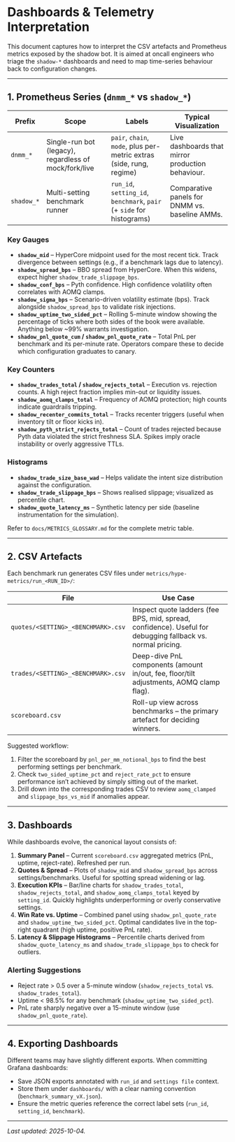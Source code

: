 # Dashboards & Telemetry Interpretation

This document captures how to interpret the CSV artefacts and Prometheus metrics exposed by the shadow bot. It is aimed at oncall engineers who triage the `shadow-*` dashboards and need to map time-series behaviour back to configuration changes.

---

## 1. Prometheus Series (`dnmm_*` vs `shadow_*`)

| Prefix | Scope | Labels | Typical Visualization |
| --- | --- | --- | --- |
| `dnmm_*` | Single-run bot (legacy), regardless of mock/fork/live | `pair`, `chain`, `mode`, plus per-metric extras (side, rung, regime) | Live dashboards that mirror production behaviour. |
| `shadow_*` | Multi-setting benchmark runner | `run_id`, `setting_id`, `benchmark`, `pair` (+ `side` for histograms) | Comparative panels for DNMM vs. baseline AMMs. |

### Key Gauges

- **`shadow_mid`** – HyperCore midpoint used for the most recent tick. Track divergence between settings (e.g., if a benchmark lags due to latency).
- **`shadow_spread_bps`** – BBO spread from HyperCore. When this widens, expect higher `shadow_trade_slippage_bps`.
- **`shadow_conf_bps`** – Pyth confidence. High confidence volatility often correlates with AOMQ clamps.
- **`shadow_sigma_bps`** – Scenario-driven volatility estimate (bps). Track alongside `shadow_spread_bps` to validate risk injections.
- **`shadow_uptime_two_sided_pct`** – Rolling 5-minute window showing the percentage of ticks where both sides of the book were available. Anything below ~99% warrants investigation.
- **`shadow_pnl_quote_cum` / `shadow_pnl_quote_rate`** – Total PnL per benchmark and its per-minute rate. Operators compare these to decide which configuration graduates to canary.

### Key Counters

- **`shadow_trades_total` / `shadow_rejects_total`** – Execution vs. rejection counts. A high reject fraction implies min-out or liquidity issues.
- **`shadow_aomq_clamps_total`** – Frequency of AOMQ protection; high counts indicate guardrails tripping.
- **`shadow_recenter_commits_total`** – Tracks recenter triggers (useful when inventory tilt or floor kicks in).
- **`shadow_pyth_strict_rejects_total`** – Count of trades rejected because Pyth data violated the strict freshness SLA. Spikes imply oracle instability or overly aggressive TTLs.

### Histograms

- **`shadow_trade_size_base_wad`** – Helps validate the intent size distribution against the configuration.
- **`shadow_trade_slippage_bps`** – Shows realised slippage; visualized as percentile chart.
- **`shadow_quote_latency_ms`** – Synthetic latency per side (baseline instrumentation for the simulation).

Refer to `docs/METRICS_GLOSSARY.md` for the complete metric table.

---

## 2. CSV Artefacts

Each benchmark run generates CSV files under `metrics/hype-metrics/run_<RUN_ID>/`:

| File | Use Case |
| --- | --- |
| `quotes/<SETTING>_<BENCHMARK>.csv` | Inspect quote ladders (fee BPS, mid, spread, confidence). Useful for debugging fallback vs. normal pricing. |
| `trades/<SETTING>_<BENCHMARK>.csv` | Deep-dive PnL components (amount in/out, fee, floor/tilt adjustments, AOMQ clamp flag). |
| `scoreboard.csv` | Roll-up view across benchmarks – the primary artefact for deciding winners. |

Suggested workflow:
1. Filter the scoreboard by `pnl_per_mm_notional_bps` to find the best performing settings per benchmark.
2. Check `two_sided_uptime_pct` and `reject_rate_pct` to ensure performance isn’t achieved by simply sitting out of the market.
3. Drill down into the corresponding trades CSV to review `aomq_clamped` and `slippage_bps_vs_mid` if anomalies appear.

---

## 3. Dashboards

While dashboards evolve, the canonical layout consists of:

1. **Summary Panel** – Current `scoreboard.csv` aggregated metrics (PnL, uptime, reject-rate). Refreshed per run.
2. **Quotes & Spread** – Plots of `shadow_mid` and `shadow_spread_bps` across settings/benchmarks. Useful for spotting spread widening or lag.
3. **Execution KPIs** – Bar/line charts for `shadow_trades_total`, `shadow_rejects_total`, and `shadow_aomq_clamps_total` keyed by `setting_id`. Quickly highlights underperforming or overly conservative settings.
4. **Win Rate vs. Uptime** – Combined panel using `shadow_pnl_quote_rate` and `shadow_uptime_two_sided_pct`. Optimal candidates live in the top-right quadrant (high uptime, positive PnL rate).
5. **Latency & Slippage Histograms** – Percentile charts derived from `shadow_quote_latency_ms` and `shadow_trade_slippage_bps` to check for outliers.

### Alerting Suggestions
- Reject rate > 0.5 over a 5-minute window (`shadow_rejects_total` vs. `shadow_trades_total`).
- Uptime < 98.5% for any benchmark (`shadow_uptime_two_sided_pct`).
- PnL rate sharply negative over a 15-minute window (use `shadow_pnl_quote_rate`).

---

## 4. Exporting Dashboards

Different teams may have slightly different exports. When committing Grafana dashboards:
- Save JSON exports annotated with `run_id` and `settings file` context.
- Store them under `dashboards/` with a clear naming convention (`benchmark_summary_vX.json`).
- Ensure the metric queries reference the correct label sets (`run_id`, `setting_id`, `benchmark`).

---

_Last updated: 2025-10-04._
